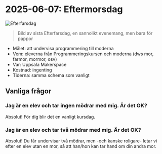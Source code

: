 # 2025-06-07: Eftermorsdag

![Efterfarsdag](IMG_20221119_112002.jpg)

> Bild av sista Efterfarsdag, en sannolikt evenemang, men bara för pappor

- Målet: att undervisa programmering till moderna
- Vem: eleverna från Programmeringskursen och moderna (dws mor, farmor, mormor, osv)
- Var: Uppsala Makerspace
- Kostnad: ingenting
- Tiderna: samma schema som vanligt

## Vanliga frågor

### Jag är en elev och tar ingen mödrar med mig. Är det OK?

Absolut! För dig blir det en vanligt kursdag.

### Jag är en elev och tar två mödrar med mig. Är det OK?

Absolut! Du får undervisar två mödrar, men -och kanske roligare-
letar vi efter en elev utan en mor, så att han/hon kan tar hand om din
andra mor.
